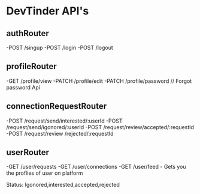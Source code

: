 # DevTinder API's

## authRouter

-POST /singup
-POST /login
-POST /logout

## profileRouter

-GET /profile/view
-PATCH /profile/edit
-PATCH /profile/password // Forgot password Api

## connectionRequestRouter

-POST /request/send/interested/:userId
-POST /request/send/igonored/:userId
-POST /request/review/accepted/:requestId
-POST /request/review /rejected/:requestId

## userRouter

-GET /user/requests
-GET /user/connections
-GET /user/feed - Gets you the proflies of user on platform

Status: Igonored,interested,accepted,rejected
